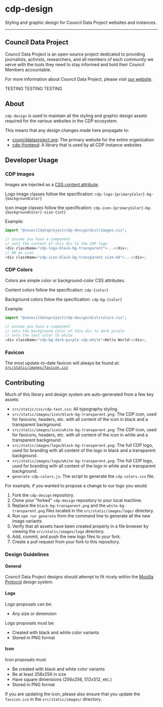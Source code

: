 # cdp-design

Styling and graphic design for Council Data Project websites and instances.

---

## Council Data Project

Council Data Project is an open-source project dedicated to providing journalists, activists, researchers, and all members of each community we serve with the tools they need to stay informed and hold their Council Members accountable.

For more information about Council Data Project, please visit [our website](https://councildataproject.org/).

TESTING TESTING TESTING

## About

`cdp-design` is used to maintain all the styling and graphic design assets required for the various websites in the CDP ecosystem.

This means that any design changes made here propagate to:

- [councildataproject.org](https://councildataproject.org/): The primary website for the entire organization
- [cdp-frontend](https://github.com/CouncilDataProject/cdp-frontend): A library that is used by all CDP instance websites

## Developer Usage

### CDP Images

Images are injected as a [CSS content attribute](https://developer.mozilla.org/en-US/docs/Web/CSS/content).

Logo image classes follow the specification: `cdp-logo-{primaryColor}-bg-{backgroundColor}`

Icon image classes follow the specification: `cdp-icon-{primaryColor}-bg-{backgroundColor}-size-{int}`

Example:

```javascript
import "@councildataproject/cdp-design/dist/images.css";

// assume you have a component
// sets the content of this div to the CDP logo
<div className="cdp-logo-black-bg-transparent">...</div>;
// OR an icon
<div className="cdp-icon-black-bg-transparent-size-64">...</div>;
```

### CDP Colors

Colors are simple color or background-color CSS attributes.

Content colors follow the specification: `cdp-{color}`

Background colors folow the specification: `cdp-bg-{color}`

Example:

```javascript
import "@councildataproject/cdp-design/dist/colors.css";

// assume you have a component
// sets the background color of this div to dark purple
// sets the text color to white
<div className="cdp-bg-dark-purple cdp-white">Hello World!</div>;
```

### Favicon

The most update-to-date favicon will always be found at:
[`src/static/images/favicon.ico`](https://raw.githubusercontent.com/CouncilDataProject/cdp-design/main/src/static/images/favicon.ico)

## Contributing

Much of this library and design system are auto-generated from a few key assets:

- `src/static/css/cdp-text.css`: All typography styling.
- `src/static/images/icon/black-bg-transparent.png`: The CDP icon, used for favicons, headers, etc. with all content of the icon in black and a transparent background.
- `src/static/images/icon/white-bg-transparent.png`: The CDP icon, used for favicons, headers, etc. with all content of the icon in white and a transparent background.
- `src/static/images/logo/black-bg-transparent.png`: The full CDP logo, used for branding with all content of the logo in black and a transparent background.
- `src/static/images/logo/white-bg-transparent.png`: The full CDP logo, used for branding with all content of the logo in white and a transparent background.
- `generate-cdp-colors.js`: The script to generate the `cdp-colors.css` file.

For example, if you wanted to propose a change to our logo you would:

1. Fork the `cdp-design` repository.
2. Clone your "forked" `cdp-design` repository to your local machine.
3. Replace the `black-bg-transparent.png` and the `white-bg-transparent.png` files located in the `src/static/images/logo/` directory.
4. Run `npm run generate` from the command line to generate all the new image variants.
5. Verify that all assets have been created properly in a file browser by viewing the `src/static/images/logo` directory.
6. Add, commit, and push the new logo files to your fork.
7. Create a pull request from your fork to this repository.

### Design Guidelines

#### General

Council Data Project designs should attempt to fit nicely within the [Mozilla Protocol](https://protocol.mozilla.org/) design system.

#### Logo

Logo proposals can be:

- Any size or dimension

Logo proposals must be:

- Created with black and white color variants
- Stored in PNG format

#### Icon

Icon proposals must:

- Be created with black and white color variants
- Be at least 256x256 in size
- Have square dimensions (256x256, 512x512, etc.)
- Stored in PNG format

If you are updating the icon, please also ensure that you update the `favicon.ico` in the `src/static/images/` directory.
